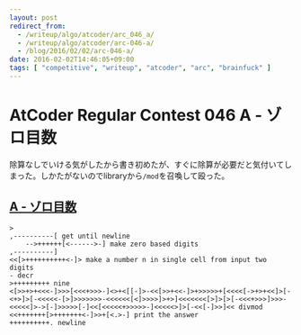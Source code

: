 ```yaml
---
layout: post
redirect_from:
  - /writeup/algo/atcoder/arc_046_a/
  - /writeup/algo/atcoder/arc-046-a/
  - /blog/2016/02/02/arc-046-a/
date: 2016-02-02T14:46:05+09:00
tags: [ "competitive", "writeup", "atcoder", "arc", "brainfuck" ]
---
```


# AtCoder Regular Contest 046 A - ゾロ目数

除算なしでいける気がしたから書き初めたが、すぐに除算が必要だと気付いてしまった。しかたがないのでlibraryから`/mod`を召喚して殴った。

## [A - ゾロ目数](https://beta.atcoder.jp/contests/arc046/tasks/arc046_a)

``` brainfuck
>
,----------[ get until newline
    -->++++++[<------>-] make zero based digits
,----------]
<<[>++++++++++<-]> make a number n in single cell from input two digits
- decr
>+++++++++ nine
<[>>+>+<<<-]>>>[<<<+>>>-]<>+<[[-]>-<<[>>+<<-]>+>>>>>+[<<<<[->+>+<<]>[-<+>]>[-<<<<<-[>]>>>>>>>-<<<<<<[<]>>>>]>+>]<<<<<<<[>]>[>[-<<<+>>>]>>>-<<<<<]>->[-]>>>>>[-]<<[<<<<<+>>>>>-]<<<<<>]>[-<<[-]>>]<< divmod
<<+++++++[>+++++++<-]>>+[<.>-] print the answer
++++++++++. newline
```
